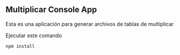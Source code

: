 
## Multiplicar Console App

Esta es una aplicación para generar archivos de tablas de multiplicar

Ejecutar este comando

```
npm install
```